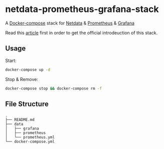 # netdata-prometheus-grafana-stack

A [Docker-compose](https://github.com/docker/compose) stack for [Netdata](https://www.netdata.cloud) &amp; [Prometheus](https://prometheus.io) &amp; [Grafana](https://grafana.com)

Read this [article](https://docs.netdata.cloud/backends/walkthrough/) first in order to get the official introdeuction of this stack.

## Usage

Start:

```bash
docker-compose up -d
```

Stop & Remove:

```bash
docker-compose stop && docker-compose rm -f
```

## File Structure

```
.
├── README.md
├── data
│   ├── grafana
│   ├── prometheus
│   └── prometheus.yml
└── docker-compose.yml
```

